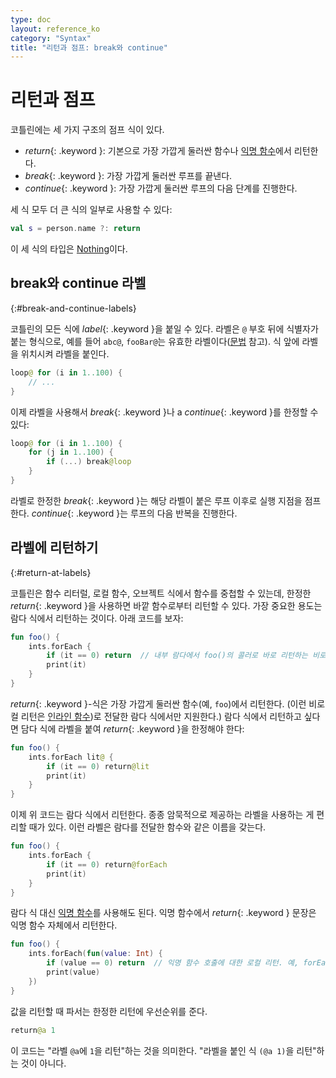 ```yaml
---
type: doc
layout: reference_ko
category: "Syntax"
title: "리턴과 점프: break와 continue"
---
```


# 리턴과 점프

코틀린에는 세 가지 구조의 점프 식이 있다.

* *return*{: .keyword }: 기본으로 가장 가깝게 둘러싼 함수나 [익명 함수](lambdas.html#anonymous-functions)에서 리턴한다.
* *break*{: .keyword }: 가장 가깝게 둘러싼 루프를 끝낸다.
* *continue*{: .keyword }: 가장 가깝게 둘러싼 루프의 다음 단계를 진행한다.

세 식 모두 더 큰 식의 일부로 사용할 수 있다:

``` kotlin
val s = person.name ?: return
```

이 세 식의 타입은 [Nothing](exceptions.html#the-nothing-type)이다.

## break와 continue 라벨
{:#break-and-continue-labels}

코틀린의 모든 식에 *label*{: .keyword }을 붙일 수 있다.
라벨은 `@` 부호 뒤에 식별자가 붙는 형식으로, 예를 들어 `abc@`, `fooBar@`는 유효한 라벨이다([문법](http://kotlinlang.org/docs/reference/grammar.html#labelReference) 참고).
식 앞에 라벨을 위치시켜 라벨을 붙인다.

``` kotlin
loop@ for (i in 1..100) {
    // ...
}
```

이제 라벨을 사용해서 *break*{: .keyword }나 a *continue*{: .keyword }를 한정할 수 있다:

``` kotlin
loop@ for (i in 1..100) {
    for (j in 1..100) {
        if (...) break@loop
    }
}
```

라벨로 한정한 *break*{: .keyword }는 해당 라벨이 붙은 루프 이후로 실행 지점을 점프한다.
*continue*{: .keyword }는 루프의 다음 반복을 진행한다.


## 라벨에 리턴하기
{:#return-at-labels}

코틀린은 함수 리터럴, 로컬 함수, 오브젝트 식에서 함수를 중첩할 수 있는데,
한정한 *return*{: .keyword }을 사용하면 바깥 함수로부터 리턴할 수 있다.
가장 중요한 용도는 람다 식에서 리턴하는 것이다. 아래 코드를 보자:

``` kotlin
fun foo() {
    ints.forEach {
        if (it == 0) return  // 내부 람다에서 foo()의 콜러로 바로 리턴하는 비로컬 리턴 
        print(it)
    }
}
```

*return*{: .keyword }-식은 가장 가깝게 둘러싼 함수(예, `foo`)에서 리턴한다.
(이런 비로컬 리턴은 [인라인 함수](inline-functions.html))로 전달한 람다 식에서만 지원한다.)
람다 식에서 리턴하고 싶다면 담다 식에 라벨을 붙여 *return*{: .keyword }을 한정해야 한다:

``` kotlin
fun foo() {
    ints.forEach lit@ {
        if (it == 0) return@lit
        print(it)
    }
}
```

이제 위 코드는 람다 식에서 리턴한다. 종종 암묵적으로 제공하는 라벨을 사용하는 게 편리할 때가 있다.
이런 라벨은 람다를 전달한 함수와 같은 이름을 갖는다. 

``` kotlin
fun foo() {
    ints.forEach {
        if (it == 0) return@forEach
        print(it)
    }
}
```

람다 식 대신 [익명 함수](lambdas.html#anonymous-functions)를 사용해도 된다.
익명 함수에서 *return*{: .keyword } 문장은 익명 함수 자체에서 리턴한다.

``` kotlin
fun foo() {
    ints.forEach(fun(value: Int) {
        if (value == 0) return  // 익명 함수 호출에 대한 로컬 리턴. 예, forEach 루프로 리턴
        print(value)
    })
}
```

값을 리턴할 때 파서는 한정한 리턴에 우선순위를 준다.

``` kotlin
return@a 1
```

이 코드는 "라벨 `@a`에 `1`을 리턴"하는 것을 의미한다. "라벨을 붙인 식 `(@a 1)`을 리턴"하는 것이 아니다.
